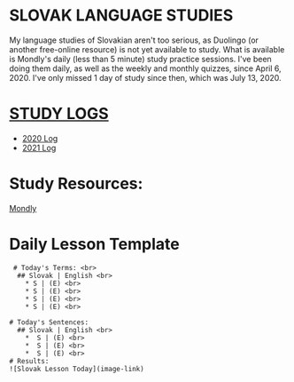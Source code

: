 # SLOVAK LANGUAGE STUDIES 
My language studies of Slovakian aren't too serious, as Duolingo (or another free-online resource) is not yet available to study.  What is available is Mondly's daily (less than 5 minute) study practice sessions. I've been doing them daily, as well as the weekly and monthly quizzes, since April 6, 2020. I've only missed 1 day of study since then, which was July 13, 2020. 

# [STUDY LOGS](https://github.com/EO4wellness/T-I-L/tree/main/polyglot/eslovaco/study-logs)
* [2020 Log](https://github.com/EO4wellness/T-I-L/blob/main/polyglot/eslovaco/study-logs/2020_log.md)
* [2021 Log](https://github.com/EO4wellness/T-I-L/blob/main/polyglot/eslovaco/study-logs/2021_log.md)

# Study Resources:
[Mondly](https://app.mondly.com/) 

# Daily Lesson Template 

     # Today's Terms: <br>
      ## Slovak | English <br>
        * S | (E) <br>
        * S | (E) <br>
        * S | (E) <br> 
        * S | (E) <br>
        
    # Today's Sentences:
      ## Slovak | English <br>
        *  S | (E) <br>
        *  S | (E) <br> 
        *  S | (E) <br>
    # Results: 
    ![Slovak Lesson Today](image-link)
        
  


